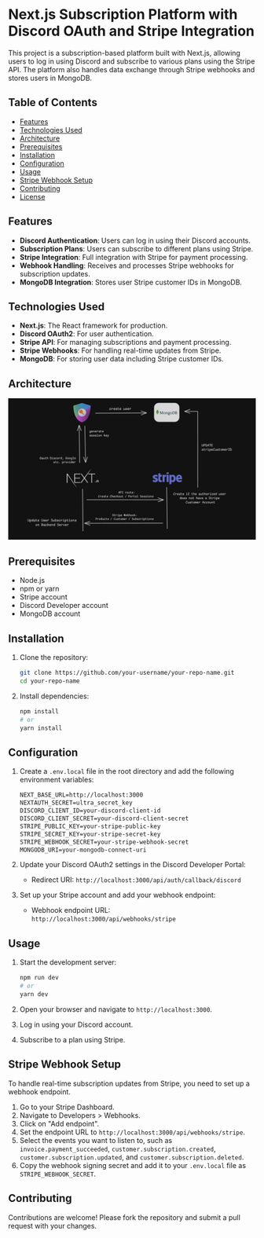 # Next.js Subscription Platform with Discord OAuth and Stripe Integration

This project is a subscription-based platform built with Next.js, allowing users to log in using Discord and subscribe to various plans using the Stripe API. The platform also handles data exchange through Stripe webhooks and stores users in MongoDB.

## Table of Contents

- [Features](#features)
- [Technologies Used](#technologies-used)
- [Architecture](#architecture)
- [Prerequisites](#prerequisites)
- [Installation](#installation)
- [Configuration](#configuration)
- [Usage](#usage)
- [Stripe Webhook Setup](#stripe-webhook-setup)
- [Contributing](#contributing)
- [License](#license)

## Features

- **Discord Authentication**: Users can log in using their Discord accounts.
- **Subscription Plans**: Users can subscribe to different plans using Stripe.
- **Stripe Integration**: Full integration with Stripe for payment processing.
- **Webhook Handling**: Receives and processes Stripe webhooks for subscription updates.
- **MongoDB Integration**: Stores user Stripe customer IDs in MongoDB.

## Technologies Used

- **Next.js**: The React framework for production.
- **Discord OAuth2**: For user authentication.
- **Stripe API**: For managing subscriptions and payment processing.
- **Stripe Webhooks**: For handling real-time updates from Stripe.
- **MongoDB**: For storing user data including Stripe customer IDs.

## Architecture

![Architecture](./public/architecture_diagram.png)

## Prerequisites

- Node.js
- npm or yarn
- Stripe account
- Discord Developer account
- MongoDB account

## Installation

1. Clone the repository:

    ```bash
    git clone https://github.com/your-username/your-repo-name.git
    cd your-repo-name
    ```

2. Install dependencies:

    ```bash
    npm install
    # or
    yarn install
    ```

## Configuration

1. Create a `.env.local` file in the root directory and add the following environment variables:

    ```env
    NEXT_BASE_URL=http://localhost:3000
    NEXTAUTH_SECRET=ultra_secret_key
    DISCORD_CLIENT_ID=your-discord-client-id
    DISCORD_CLIENT_SECRET=your-discord-client-secret
    STRIPE_PUBLIC_KEY=your-stripe-public-key
    STRIPE_SECRET_KEY=your-stripe-secret-key
    STRIPE_WEBHOOK_SECRET=your-stripe-webhook-secret
    MONGODB_URI=your-mongodb-connect-uri
    ```

2. Update your Discord OAuth2 settings in the Discord Developer Portal:

    - Redirect URI: `http://localhost:3000/api/auth/callback/discord`

3. Set up your Stripe account and add your webhook endpoint:

    - Webhook endpoint URL: `http://localhost:3000/api/webhooks/stripe`

## Usage

1. Start the development server:

    ```bash
    npm run dev
    # or
    yarn dev
    ```

2. Open your browser and navigate to `http://localhost:3000`.

3. Log in using your Discord account.

4. Subscribe to a plan using Stripe.

## Stripe Webhook Setup

To handle real-time subscription updates from Stripe, you need to set up a webhook endpoint.

1. Go to your Stripe Dashboard.
2. Navigate to Developers > Webhooks.
3. Click on "Add endpoint".
4. Set the endpoint URL to `http://localhost:3000/api/webhooks/stripe`.
5. Select the events you want to listen to, such as `invoice.payment_succeeded`, `customer.subscription.created`, `customer.subscription.updated`, and `customer.subscription.deleted`.
6. Copy the webhook signing secret and add it to your `.env.local` file as `STRIPE_WEBHOOK_SECRET`.

## Contributing

Contributions are welcome! Please fork the repository and submit a pull request with your changes.
